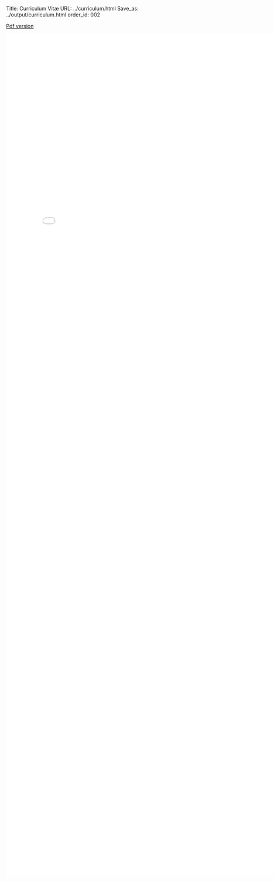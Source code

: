 Title: Curriculum Vit&aelig;
URL: ../curriculum.html
Save_as: ../output/curriculum.html
order_id: 002

[Pdf version](../documents/brice-olivier-curriculum-vitae.pdf)

<!-- remember to adjust width and height after updating the CV -->
<embed src="../documents/brice-olivier-curriculum-vitae.pdf" width="800px" height="2300px" />
